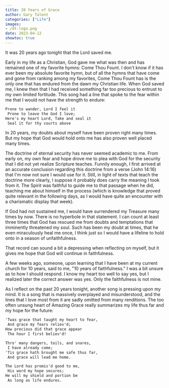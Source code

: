 ```yaml
---
title: 20 Years of Grace
author: Gary Talent
categories: ["Life"]
images:
- /dt-logo.png
date: 2023-04-12
showtoc: true
---
```


It was 20 years ago tonight that the Lord saved me.

Early in my life as a Christian, God gave me what was then and has remained one
of my favorite hymns: Come Thou Fount.
I don't know if it has ever been my absolute favorite hymn, but of all the
hymns that have come and gone from ranking among my favorites, Come Thou Fount
has is the only one that has endured from the dawn my Christian life.
When God saved me, I knew then that I had received something far too precious
to entrust to my own limited fortitude.
This song had a line that spoke to the fear within me that I would not have the
strength to endure:

```txt
Prone to wander, Lord I feel it
 Prone to leave the God I love;
Here's my heart Lord, Take and seal it
 Seal it for thy courts above
```

In 20 years, my doubts about myself have been proven right many times.
But my hope that God would hold onto me has also proven well placed many times.

The doctrine of eternal security has never seemed academic to me.
From early on, my own fear and hope drove me to plea with God for the security
that I did not yet realize Scripture teaches.
Funnily enough, I first arrived at an accurate conclusion regarding this
doctrine from a verse (John 14:16) that I'm now not sure I would use for it.
Still, in light of texts that teach the doctrine more clearly, I suppose it
probably does carry the meaning I took from it.
The Spirit was faithful to guide me to that passage when he did, teaching
me about himself in the process (which is knowledge that proved quite relevant
in the following days, as I would have quite an encounter with a charismatic
display that week).

If God had not sustained me, I would have surrendered my Treasure many times by
now.
There is no hyperbole in that statement.
I can count at least three times that God has rescued me from doubts and
temptations that imminently threatened my soul.
Such has been my doubt at times, that he even miraculously heal me once, I
think just so I would have a lifeline to hold onto in a season of
unfaithfulness.

That record can sound a bit a depressing when reflecting on myself, but it
gives me hope that God will continue in faithfulness.

A few weeks ago, someone, upon learning that I have been at my current church
for 10 years, said to me, "10 years of faithfulness."
I was a bit unsure as to how I should respond.
I know my heart too well to say yes, but I realized later the correct answer
was yes.
Only the faithfulness is not mine.

As I reflect on the past 20 years tonight, another song is pressing upon my
mind.
It is a song that is massively overplayed and misunderstood, and the lines that
I love most from it are sadly omitted from many renditions.
The too often unsung heart of Amazing Grace really summarizes my life thus far
and my hope for the future:

```txt
'Twas grace that taught my heart to fear,
 And grace my fears reliev'd;
How precious did that grace appear
 The hour I first believ'd!

Thro' many dangers, toils, and snares,
 I have already come;
'Tis grace hath brought me safe thus far,
 And grace will lead me home.

The Lord has promis'd good to me,
 His word my hope secures;
He will my shield and portion be
 As long as life endures.
```

